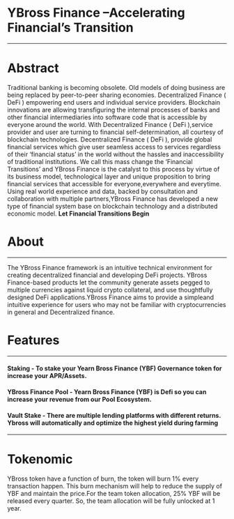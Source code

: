 # YBross Finance –Accelerating Financial’s Transition
---
# Abstract
Traditional  banking is becoming obsolete.  Old  models of  doing  business are being replaced by peer-to-peer sharing economies. Decentralized Finance ( DeFi  )  empowering  end  users  and  individual  service  providers.    Blockchain innovations  are  allowing    transfiguring  the    internal  processes  of  banks  and other financial intermediaries into software code that is accessible by everyone around the world. With  Decentralized  Finance  (  DeFi  ),service  provider  and  user  are turning to financial self-determination, all courtesy of blockchain technologies. Decentralized  Finance  (  DeFi  ),  provide    global  financial  services  which  give user  seamless  access  to  services  regardless  of  their  ‘financial  status’  in  the world without the hassles and inaccessibility of traditional institutions.  We  call  this  mass  change  the  ‘Financial  Transitions’  and  YBross Finance   is  the   catalyst   to  this   process   by   virtue   of  its  business   model, technological  layer  and  unique  proposition  to  bring  financial  services  that accessible for everyone,everywhere and everytime. Using  real  world  experience  and  data,  backed  by  consultation  and collaboration with multiple partners,YBross Finance has developed a new type of  financial  system  base  on  blockchain  technology  and  a  distributed  economic model.  <b>Let Financial Transitions Begin</b>

# About
---
The YBross Finance framework is an intuitive technical environment for creating decentralized financial and developing DeFi projects. YBross Finance-based products let the community generate assets pegged to multiple currencies against    liquid    crypto    collateral,    and    use    thoughtfully    designed    DeFi applications.YBross  Finance  aims  to  provide  a  simpleand  intuitive  experience  for users   who   may   not   be   familiar   with   cryptocurrencies   in   general   and Decentralized  finance. 
# Features
---
#### Staking - To  stake  your  Yearn  Bross  Finance  (YBF)  Governance  token for increase your APR/Assets.
#### YBross  Finance  Pool - Yearn  Bross  Finance  (YBF)  is  Defi  so  you  can increase your revenue from our Pool Ecosystem.
#### Vault Stake - There are multiple lending platforms with different returns. Ybross will automatically and optimize the highest yield during farming
---
# Tokenomic
YBross token have a function of burn, the token will burn 1% every transaction happen. This burn mechanism will help to reduce the supply of YBF and maintain the price.For the team token allocation, 25% YBF will be released every quarter. So, the team allocation will be fully unlocked at 1 year.
